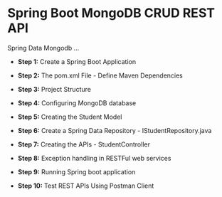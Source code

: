 <!-- canguejamba -->
<!DOCTYPE html>
<html lang="en">

<head>
  <meta charset="UTF-8">
  <meta name="viewport" content="width=device-width, initial-scale=1.0">
  <meta http-equiv="X-UA-Compatible" content="ie=edge">
  <title>Spring Data Mongodb</title>
  <link rel="stylesheet" href="../assets/css/bootstrap.min.css">
  <link rel="stylesheet" href="../assets/css/plyr.css">
  <link rel="stylesheet" href="../assets/css/katex.min.css">
  <link rel="stylesheet" href="../assets/css/styles.css">
</head>

<body>

  <h1 id="">Spring Boot MongoDB CRUD REST API</h1>
<p>Spring Data Mongodb ...</p>
<ul>
<li><p><strong>Step 1:</strong> Create a Spring Boot Application </p></li>
<li><p><strong>Step 2:</strong> The pom.xml File - Define Maven Dependencies </p></li>
<li><p><strong>Step 3:</strong> Project Structure </p></li>
<li><p><strong>Step 4:</strong> Configuring MongoDB database </p></li>
<li><p><strong>Step 5:</strong> Creating the Student Model </p></li>
<li><p><strong>Step 6:</strong> Create a Spring Data Repository - IStudentRepository.java </p></li>
<li><p><strong>Step 7:</strong> Creating the APIs - StudentController </p></li>
<li><p><strong>Step 8:</strong> Exception handling in RESTFul web services </p></li>
<li><p><strong>Step 9:</strong> Running Spring boot application </p></li>
<li><p><strong>Step 10:</strong> Test REST APIs Using Postman Client </p></li>
</ul>


<div class="divider"></div><div class="ud-atom"></div>

</body>

</html>
